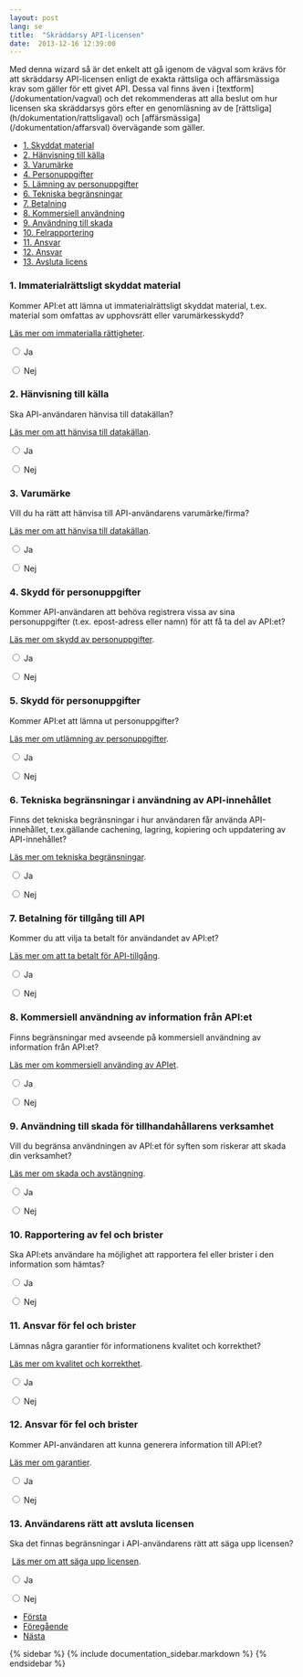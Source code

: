 ```yaml
---
layout: post
lang: se
title:  "Skräddarsy API-licensen"
date:  2013-12-16 12:39:00
---
```


<section id="wizard">
<p>Med denna wizard så är det enkelt att gå igenom de vägval som krävs för att skräddarsy API-licensen enligt de exakta rättsliga och affärsmässiga krav som gäller för ett givet API. Dessa val finns även i [textform](/dokumentation/vagval) och det rekommenderas att alla beslut om hur licensen ska skräddarsys görs efter en genomläsning av de [rättsliga](h/dokumentation/rattsligaval) och [affärsmässiga](/dokumentation/affarsval) övervägande som gäller.</p>
<form action="/dokumentation/resultat" method="GET">
  <div id="rootwizard" class="tabbable tabs-left">
    <ul>
      <li> <a href="#tab1" data-toggle="tab"><span class="glyphicon glyphicon-ok-sign"></span>1. Skyddat material</a></li>
      <li><a href="#tab2" data-toggle="tab"><span class="glyphicon glyphicon-ok-sign"></span>2. Hänvisning till källa</a></li>
      <li><a href="#tab2b" data-toggle="tab"><span class="glyphicon glyphicon-ok-sign"></span>3. Varumärke</a></li>
      <li><a href="#tab3" data-toggle="tab"><span class="glyphicon glyphicon-ok-sign"></span>4. Personuppgifter</a></li>
      <li><a href="#tab3b" data-toggle="tab"><span class="glyphicon glyphicon-ok-sign"></span>5. Lämning av personuppgifter</a></li>
      <li><a href="#tab4" data-toggle="tab"><span class="glyphicon glyphicon-ok-sign"></span>6. Tekniska begränsningar</a></li>
      <li><a href="#tab5" data-toggle="tab"><span class="glyphicon glyphicon-ok-sign"></span>7. Betalning</a></li>
      <li><a href="#tab6" data-toggle="tab"><span class="glyphicon glyphicon-ok-sign"></span>8. Kommersiell användning</a></li>
      <li><a href="#tab7" data-toggle="tab"><span class="glyphicon glyphicon-ok-sign"></span>9. Användning till skada</a></li>
      <li><a href="#tab8" data-toggle="tab"><span class="glyphicon glyphicon-ok-sign"></span>10. Felrapportering</a></li>
      <li><a href="#tab9" data-toggle="tab"><span class="glyphicon glyphicon-ok-sign"></span>11. Ansvar</a></li>
      <li><a href="#tab9b" data-toggle="tab"><span class="glyphicon glyphicon-ok-sign"></span>12. Ansvar</a></li>
      <li><a href="#tab10" data-toggle="tab"><span class="glyphicon glyphicon-ok-sign"></span>13. Avsluta licens</a></li>
    </ul>
    <div class="tab-content">
      <div class="tab-pane" id="tab1">
        <h3>1. Immaterialrättsligt skyddat material</h3>
        <p>Kommer API:et att lämna ut immaterialrättsligt skyddat material, t.ex. material som omfattas av upphovsrätt eller varumärkesskydd? </p>
        <p><a href="http://apilicens.se/dokumentation/rattsligaval/#immaterialla" class="ext">Läs mer om immaterialla rättigheter</a>.</p>
        <p>
          <label>
            <input type="radio" name="1" value="y" id="1_0">
            Ja</label>
        </p>
        <p>
          <label>
            <input type="radio" name="1" value="n" id="1_1">
            Nej</label>
        </p>
      </div>
      <div class="tab-pane" id="tab2">
        <h3>2. Hänvisning till källa</h3>
        <p>Ska API-användaren hänvisa till datakällan? </p>
        <p><a href="http://apilicens.se/dokumentation/affarsval/#hanvisning" class="ext">Läs mer om att hänvisa till datakällan</a>.</p>
        <p>
          <label>
            <input type="radio" name="2" value="y" id="2_0">
          Ja</label>
        </p>
        <p>
          <label>
            <input type="radio" name="2" value="n" id="2_1">
            Nej</label>
        </p>
      </div>
         <div class="tab-pane" id="tab2b">
        <h3>3. Varumärke</h3>
        <p>Vill du ha rätt att hänvisa till API-användarens varumärke/firma?</p>
        <p><a href="http://apilicens.se/dokumentation/affarsval/#hanvisning" class="ext">Läs mer om att hänvisa till datakällan</a>.</p>
        <p>
          <label>
            <input type="radio" name="3" value="y" id="3_0">
            Ja</label>
        </p>
        <p>
          <label>
            <input type="radio" name="3" value="n" id="3_1">
            Nej</label>
        </p>
      </div>
      <div class="tab-pane" id="tab3">
        <h3>4. Skydd för personuppgifter</h3>
        <p>Kommer API-användaren att behöva registrera vissa av sina personuppgifter (t.ex. epost-adress eller namn) för att få ta del av API:et? </p>
        <p><a href="http://apilicens.se/dokumentation/rattsligaval/#pul" class="ext">Läs mer om skydd av personuppgifter</a>.</p>
        <p>
          <label>
            <input type="radio" name="4" value="y" id="4_0">
          Ja</label>
        </p>
        <p>
          <label>
            <input type="radio" name="4" value="n" id="4_1">
            Nej</label>
        </p>
      </div>
         <div class="tab-pane" id="tab3b">
          <h3>5. Skydd för personuppgifter</h3>
        <p>Kommer API:et att lämna ut personuppgifter? </p>
        <p><a href="http://apilicens.se/dokumentation/rattsligaval/#utlamning" class="ext">Läs mer om utlämning av personuppgifter</a>.</p>
        <p>
          <label>
            <input type="radio" name="5" value="y" id="5_0">
          Ja</label>
        </p>
        <p>
          <label>
            <input type="radio" name="5" value="n" id="5_1">
            Nej</label>
        </p>
      </div>
      <div class="tab-pane" id="tab4">
        <h3>6. Tekniska begränsningar i användning av API-innehållet</h3>
        <p>Finns det tekniska begränsningar i hur användaren får använda API-innehållet, t.ex.gällande cachening, lagring, kopiering och uppdatering av API-innehållet? </p>
        <p><a href="http://apilicens.se/dokumentation/affarsval/#tekniska" class="ext">Läs mer om tekniska begränsningar</a>.</p>
        <p>
          <label>
            <input type="radio" name="6" value="y" id="6_0">
            Ja</label>
        </p>
        <p>
          <label>
            <input type="radio" name="6" value="n" id="6_1">
            Nej</label>
        </p>
      </div>
      <div class="tab-pane" id="tab5">
        <h3>7. Betalning för tillgång till API</h3>
        <p>Kommer du att vilja ta betalt för användandet av API:et? </p>
        <p><a href="http://apilicens.se/dokumentation/affarsval/#betalning" class="ext">Läs mer om att ta betalt för API-tillgång</a>.</p>
        <p>
          <label>
            <input type="radio" name="7" value="y" id="7_0">
            Ja</label>
        </p>
        <p>
          <label>
            <input type="radio" name="7" value="n" id="7_1">
            Nej</label>
        </p>
      </div>
      <div class="tab-pane" id="tab6">
        <h3>8. Kommersiell användning av information från API:et</h3>
        <p>Finns begränsningar med avseende på kommersiell användning av information från API:et? </p>
        <p><a href="http://apilicens.se/dokumentation/affarsval/#kommersiell" class="ext">Läs mer om kommersiell använding av APIet</a>.</p>
        <p>
          <label>
            <input type="radio" name="8" value="y" id="8_0">
            Ja</label>
        </p>
        <p>
          <label>
            <input type="radio" name="8" value="n" id="8_1">
            Nej</label>
        </p>
      </div>
      <div class="tab-pane" id="tab7">
        <h3>9. Användning till skada för tillhandahållarens verksamhet</h3>
        <p>Vill du begränsa användningen av API:et för syften som riskerar att skada din verksamhet? </p>
        <p><a href="http://apilicens.se/dokumentation/affarsval/#skada" class="ext">Läs mer om skada och avstängning</a>.</p>
        <p>
          <label>
            <input type="radio" name="9" value="y" id="9_0">
            Ja</label>
        </p>
        <p>
          <label>
            <input type="radio" name="9" value="n" id="9_1">
            Nej</label>
        </p>
      </div>
      <div class="tab-pane" id="tab8">
        <h3>10. Rapportering av fel och brister</h3>
        <p>Ska API:ets användare ha möjlighet att rapportera fel eller brister i den information som hämtas?</p>
        <p>
          <label>
            <input type="radio" name="10" value="y" id="10_0">
            Ja</label>
        </p>
        <p>
          <label>
            <input type="radio" name="10" value="n" id="10_1">
            Nej</label>
        </p>
      </div>
      <div class="tab-pane" id="tab9">
        <h3>11. Ansvar för fel och brister</h3>
        <p>Lämnas några garantier för informationens kvalitet och korrekthet? </p>
        <p><a href="http://apilicens.se/dokumentation/affarsval/#kvalitet" class="ext">Läs mer om kvalitet och korrekthet</a>.</p>
        <p>
          <label>
            <input type="radio" name="11" value="y" id="11_0">
          Ja</label>
        </p>
        <p>
          <label>
            <input type="radio" name="11" value="n" id="11_1">
            Nej</label>
        </p>
      </div>
         <div class="tab-pane" id="tab9b">
        <h3>12. Ansvar för fel och brister</h3>
        <p>Kommer API-användaren att kunna generera information till API:et?</p>
        <p><a href="http://apilicens.se/dokumentation/affarsval/#kvalitet" class="ext">Läs mer om garantier</a>.</p>
        <p>
          <label>
            <input type="radio" name="12" value="y" id="12_0">
            Ja</label>
        </p>
        <p>
          <label>
            <input type="radio" name="12" value="n" id="12_1">
            Nej</label>
        </p>
      </div>
      <div class="tab-pane" id="tab10">
        <h3>13. Användarens rätt att avsluta licensen</h3>
        <p>Ska det finnas begränsningar i API-användarens rätt att säga upp licensen?</p>
        <p> <a href="http://apilicens.se/dokumentation/affarsval/#uppsagning" class="ext">Läs mer om att säga upp licensen</a>.</p>
        <p>
          <label>
            <input type="radio" name="13" value="y" id="13_0">
          Ja</label>
        </p>
        <p>
          <label>
            <input type="radio" name="13" value="n" id="13_1">
            Nej</label>
        </p>
      </div>
          <ul class="pager wizard" id="pag">
        <li class="previous first"><a href="#pag">Första</a></li>
        <li class="previous"><a href="#pag">Föregående</a></li>
        <li class="next last" style="display:none;"><a href="#pag">Sista</a></li>
        <li class="next"><a href="#pag">Nästa</a></li>
        <li class="next last finish" style="display:none;">
          <input type="submit" class="btn btn-success" value="Skicka"/>
        </li>
      </ul>
    </div>   
  </div>
</form>
</section>


<script src="/js/jquery.bootstrap.wizard.min.js"></script> 
<script>
	$(document).ready(function() {
		//wizard
	  	$('#rootwizard').bootstrapWizard({
			tabClass: 'nav nav-tabs',
			onTabShow: function(tab, navigation, index) {
			var $total = navigation.find('li').length;
			var $current = index+1;
			var $percent = ($current/$total) * 100;
			$('#rootwizard').find('.bar').css({width:$percent+'%'});
	
			
			// If it's the last tab then hide the last button and show the finish instead
			if($current >= $total) {
				$('#rootwizard').find('.pager .next').hide();
				$('#rootwizard').find('.pager .finish').show();
				$('#rootwizard').find('.pager .finish').removeClass('disabled');
			} else {
				$('#rootwizard').find('.pager .next').show();
				$('#rootwizard').find('.pager .finish').hide();
			}
			if($current == 1) {
				$('#rootwizard').find('.pager .previous').hide();
			} else {
				$('#rootwizard').find('.pager .previous').show();
			}
			
			
		}});

		//validation
		$('input').change(function(){
			$('.tabbable li.active a').addClass('done');
		});

		//links
		$('a.ext').click(function() {
		    $(this).target = "_blank";
		    window.open($(this).prop('href'));
		    return false;
		});
	
	});	
</script>

{% sidebar %}
{% include documentation_sidebar.markdown %}
{% endsidebar %}

<script>
$( document ).ready(function() {
	$('.navbar li.active').removeClass('active');		    
	$('.navbar li#menu_wizard').addClass('active');		
	$('.navbar li#menu_documentation').addClass('active');		    
});
</script>